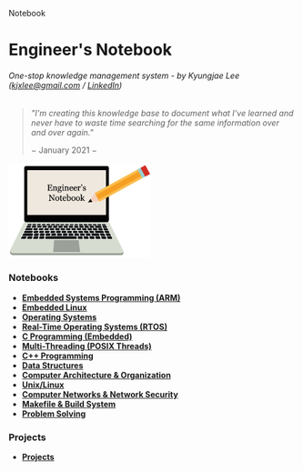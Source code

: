 Notebook

# Engineer's Notebook

###### One-stop knowledge management system - by Kyungjae Lee (kjxlee@gmail.com / [LinkedIn](https://www.linkedin.com/in/kyungjaelee/))

> *"I'm creating this knowledge base to document what I've learned and never have to waste time searching for the same information over and over again."*
>
> $-$ January 2021 $-$

<img src="./img/wallpaper.png" alt="wallpaper" width="250">

### Notebooks

* **<a href="./embedded-systems-programming-arm/">Embedded Systems Programming (ARM)</a>**
* **<a href="./embedded-linux/">Embedded Linux</a>**
* **<a href="./operating-systems/">Operating Systems</a>**
* **<a href="./real-time-operating-systems/">Real-Time Operating Systems (RTOS)</a>**
* **<a href="./c-programming-embedded/">C Programming (Embedded)</a>**
* **<a href="./multi-threading/">Multi-Threading (POSIX Threads)</a>**
* **<a href="./cpp-programming/">C++ Programming</a>**
* **<a href="./data-structures/">Data Structures</a>**
* **<a href="./computer-architecture-and-organization/">Computer Architecture & Organization</a>**
* **<a href="./unix-linux/">Unix/Linux</a>**
* **<a href="./computer-networks-and-network-security/">Computer Networks & Network Security</a>**
* **<a href="./makefile-and-build-system/">Makefile & Build System</a>**
* **<a href="./problem-solving/">Problem Solving</a>**

### Projects

* **<a href="./projects/">Projects</a>**
